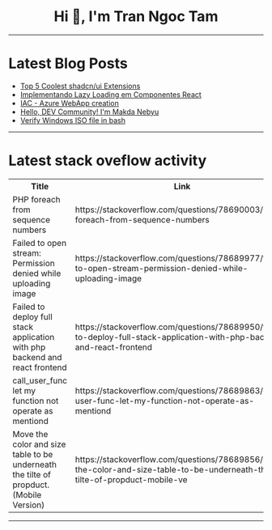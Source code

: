 <h1 align="center">Hi 👋, I'm Tran Ngoc Tam</h1>

---

# Latest Blog Posts 
<!-- BLOG-POST-LIST:START -->
- [Top 5 Coolest shadcn/ui Extensions](https://dev.to/dellboyan/top-5-coolest-shadcnui-extensions-4n7i)
- [Implementando Lazy Loading em Componentes React](https://dev.to/vitorrios1001/implementando-lazy-loading-em-componentes-react-49fg)
- [IAC - Azure WebApp creation](https://dev.to/learnwithsrini/iac-azure-webapp-creation-3nlo)
- [Hello, DEV Community! I&#39;m Makda Nebyu](https://dev.to/makda_nebyu_f886a8063bc9f/hello-dev-community-im-makda-nebyu-njb)
- [Verify Windows ISO file in bash](https://dev.to/emrocode/verify-windows-iso-file-in-bash-4j9o)
<!-- BLOG-POST-LIST:END -->

---

# Latest stack oveflow activity
<table>
  <tr><th>Title</th><th>Link</th></tr>
  <!-- STACKOVERFLOW:START --><tr><td>PHP foreach from sequence numbers</td><td>https://stackoverflow.com/questions/78690003/php-foreach-from-sequence-numbers</td></tr><tr><td>Failed to open stream: Permission denied while uploading image</td><td>https://stackoverflow.com/questions/78689977/failed-to-open-stream-permission-denied-while-uploading-image</td></tr><tr><td>Failed to deploy full stack application with php backend and react frontend</td><td>https://stackoverflow.com/questions/78689950/failed-to-deploy-full-stack-application-with-php-backend-and-react-frontend</td></tr><tr><td>call_user_func let my function not operate as mentiond</td><td>https://stackoverflow.com/questions/78689863/call-user-func-let-my-function-not-operate-as-mentiond</td></tr><tr><td>Move the color and size table to be underneath the tilte of propduct. &lpar;Mobile Version&rpar;</td><td>https://stackoverflow.com/questions/78689856/move-the-color-and-size-table-to-be-underneath-the-tilte-of-propduct-mobile-ve</td></tr><!-- STACKOVERFLOW:END -->
</table>

---


